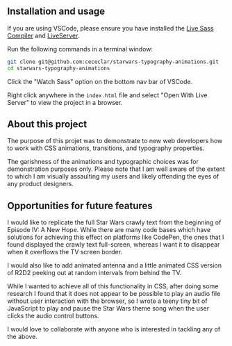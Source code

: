 ## Installation and usage

If you are using VSCode, please ensure you have installed the [Live Sass Compiler](https://marketplace.visualstudio.com/items?itemName=ritwickdey.live-sass) and [LiveServer](extensions).

Run the following commands in a terminal window:

```bash
git clone git@github.com:cececlar/starwars-typography-animations.git
cd starwars-typography-animations
```

Click the "Watch Sass" option on the bottom nav bar of VSCode.

Right click anywhere in the `index.html` file and select "Open With Live Server" to view the project in a browser.

## About this project

The purpose of this projet was to demonstrate to new web developers how to work with CSS animations, transitions, and typography properties.

The garishness of the animations and typographic choices was for demonstration purposes only. Please note that I am well aware of the extent to which I am visually assaulting my users and likely offending the eyes of any product designers.

## Opportunities for future features

I would like to replicate the full Star Wars crawly text from the beginning of Episode IV: A New Hope. While there are many code bases which have solutions for achieving this effect on platforms like CodePen, the ones that I found displayed the crawly text full-screen, whereas I want it to disappear when it overflows the TV screen border.

I would also like to add animated antenna and a little animated CSS version of R2D2 peeking out at random intervals from behind the TV.

While I wanted to achieve all of this functionality in CSS, after doing some research I found that it does not appear to be possible to play an audio file without user interaction with the browser, so I wrote a teeny tiny bit of JavaScript to play and pause the Star Wars theme song when the user clicks the audio control buttons.

I would love to collaborate with anyone who is interested in tackling any of the above.
